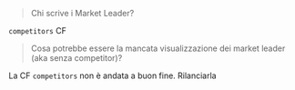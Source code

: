 > Chi scrive i Market Leader?

`competitors` CF

> Cosa potrebbe essere la mancata visualizzazione dei market leader (aka senza competitor)?

La CF `competitors` non è andata a buon fine. Rilanciarla
